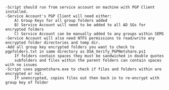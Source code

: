     -Script should run from service account on machine with PGP Client installed.
    -Service Account's PGP Client will need either:
        A) Group Keys for all group folders added 
        B) Service Account will need to be added to all AD SGs for encrypted folders
        C) Service Account can be manually added to any groups within SEMS
    -Service Account will also need NTFS permissions to read/write any encrypted folder directories and temp dir. 
    -Add all group key encrypted folders you want to check to pgpfolders.txt in same directory as DSA_Verify_PGPNetshare.ps1
        If folders contain spaces they must be sandwiched in double quotes
        subfolders and files within the parent folders can contain spaces with no issues
    -Script uses pgpnetshare.exe to check if files and folders within are encrypted or not. 
        If unencrypted, copies files out then back in to re-encrypt with group key of folder
    